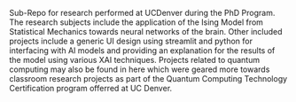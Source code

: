 Sub-Repo for research performed at UCDenver during the PhD Program. The research subjects include the application of the Ising Model from Statistical Mechanics towards neural networks of the brain. Other included projects include a generic UI design using streamlit and python for interfacing with AI models and providing an explanation for the results of the model using various XAI techniques. Projects related to quantum computing may also be found in here which were geared more towards classroom research projects as part of the Quantum Computing Technology Certification program offerred at UC Denver.
